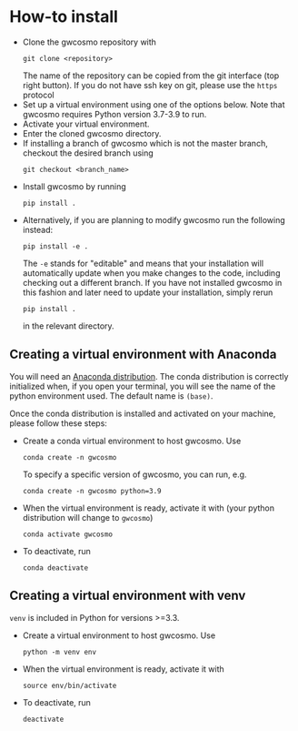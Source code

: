 
How-to install
==============


* Clone the gwcosmo repository with 
    ```
    git clone <repository>
    ```
    The name of the repository can be copied from the git interface (top right button). If you do not have ssh key on git, please use the `https` protocol
* Set up a virtual environment using one of the options below. Note that gwcosmo requires Python version 3.7-3.9 to run.
* Activate your virtual environment.
* Enter the cloned gwcosmo directory.
* If installing a branch of gwcosmo which is not the master branch, checkout the desired branch using
    ```
    git checkout <branch_name>
    ```
* Install gwcosmo by running 
    ```
    pip install .
    ```
* Alternatively, if you are planning to modify gwcosmo run the following instead:
    ```
    pip install -e .
    ```
    The `-e` stands for "editable" and means that your installation will automatically update when you make changes to the code, including checking out a different branch.
    If you have not installed gwcosmo in this fashion and later need to update your installation, simply rerun
    ```
    pip install .
    ```
    in the relevant directory.

## Creating a virtual environment with Anaconda

You will need an [Anaconda distribution](https://www.anaconda.com/). The conda distribution is correctly initialized when, if you open your terminal, you will see the name of the python environment used. The default name is `(base)`.

Once the conda distribution is installed and activated on your machine, please follow these steps:

* Create a conda virtual environment to host gwcosmo. Use
    ```
    conda create -n gwcosmo
    ```
    To specify a specific version of gwcosmo, you can run, e.g.
    ```
    conda create -n gwcosmo python=3.9
    ```
* When the virtual environment is ready, activate it with (your python distribution will change to `gwcosmo`)
    ```
    conda activate gwcosmo
    ```
* To deactivate, run 
    ```
    conda deactivate
    ```

## Creating a virtual environment with venv

`venv` is included in Python for versions >=3.3.

* Create a virtual environment to host gwcosmo. Use
    ```
    python -m venv env
    ```
* When the virtual environment is ready, activate it with
    ```
    source env/bin/activate
    ```
* To deactivate, run 
    ```
    deactivate
    ```

